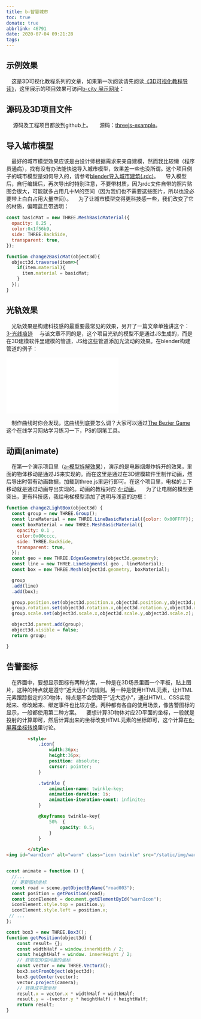 ```yaml
---
title: b-智慧城市
toc: true
donate: true
abbrlink: 46791
date: 2020-07-04 09:21:28
tags:
---
```


## 示例效果
&emsp;这是3D可视化教程系列的文章，如果第一次阅读请先阅读[《3D可视化教程导读》](/posts/30679)，这里展示的项目效果可访问[b-city 展示网址](http://3d.scaugreen.cn/b-city.html)：


## 源码及3D项目文件
&emsp; 源码及工程项目都放到github上。
&emsp; 源码：[threejs-example](https://github.com/alwxkxk/threejs-example)。



## 导入城市模型
&emsp;最好的城市模型效果应该是由设计师根据需求来亲自建模，然而我比较懒（程序员通病），找有没有办法能快速导入城市模型，效果差一些也没所谓。这个项目例子的城市模型是如何导入的，请参考[blender导入城市建筑(.rdc)](/posts/20949/)。
&emsp;导入模型后，自行编辑后，再次导出时特别注意，不要带材质，因为rdc文件自带的照片贴图会很大，可能就多占用几十M的空间（因为我们也不需要这些图片，所以也没必要带上白白占用大量空间）。
&emsp;为了让城市模型变得更科技感一些，我们改变了它的材质，偏暗蓝且带透明：

```js
const basicMat = new THREE.MeshBasicMaterial({
  opacity: 0.25 ,
  color:0x1f56b9,
  side: THREE.BackSide,
  transparent: true,
});

function change2BasicMat(object3d){
  object3d.traverse(item=>{
    if(item.material){
      item.material = basicMat;
    }
  });
}
```


## 光轨效果
&emsp;光轨效果是构建科技感的最重要最常见的效果，另开了一篇文章单独讲这个：[3-光线痕迹](/posts/5988)
&emsp;与该文章不同的是，这个项目光轨的模型不是通过JS生成的，而是在3D建模软件里建模的管道，JS给这些管道添加光流动的效果。在blender构建管道的例子：

<iframe src="//player.bilibili.com/player.html?bvid=BV1iA411L7UZ&page=1" scrolling="no" border="0" frameborder="no" framespacing="0" allowfullscreen="true" class="bilibili-video"> </iframe>

&emsp;制作曲线时你会发现，这曲线到底要怎么调？大家可以通过[The Bezier Game](https://bezier.method.ac/)这个在线学习网站学习练习一下，PS的钢笔工具。

## 动画(animate)
&emsp;在第一个演示项目里（[a-模型拆解效果](/posts/2544)），演示的是电器烟爆炸拆开的效果，里面的物体移动是通过JS来实现的。而在这里是通过在3D建模软件里制作动画，然后导出时带有动画数据，加载到three.js里运行即可。在这个项目里，电梯的上下移动就是通过动画导出实现的。动画的教程对应:[4-动画](/posts/60366)。
&emsp;为了让电梯的模型更突出，更有科技感，我给电梯模型添加了透明与浅蓝的边框：
```js
function change2LightBox(object3d) {
  const group = new THREE.Group();
  const lineMaterial = new THREE.LineBasicMaterial({color: 0x00FFFF});
  const boxMaterial = new THREE.MeshBasicMaterial({
    opacity: 0.1 ,
    color:0x00cccc,
    side: THREE.BackSide,
    transparent: true,
  });
  const geo = new THREE.EdgesGeometry(object3d.geometry);
  const line = new THREE.LineSegments( geo , lineMaterial);
  const box = new THREE.Mesh(object3d.geometry, boxMaterial);

  group
  .add(line)
  .add(box);

  group.position.set(object3d.position.x,object3d.position.y,object3d.position.z);
  group.rotation.set(object3d.rotation.x,object3d.rotation.y,object3d.rotation.z);
  group.scale.set(object3d.scale.x,object3d.scale.y,object3d.scale.z);

  object3d.parent.add(group);
  object3d.visible = false;
  return group;

}
```


## 告警图标
&emsp;在界面中，要想显示图标有两种方案，一种是在3D场景里画一个平板，贴上图片，这种的特点就是遵守“近大远小”的规则。另一种是使用HTML元素，让HTML元素跟踪指定的3D物体，特点是不会受限于“近大远小”，通过HTML、CSS实现起来、修改起来、绑定事件也比较方便。两种都有各自的使用场景，像告警图标的显示，一般都使用第二种方案。
&emsp;要想计算3D物体对应2D平面的坐标，一般就是投射的计算即可，然后计算出来的坐标改变HTML元素的坐标即可，这个计算在[6-屏幕坐标转换](/posts/56155)里讨论。

```html
		<style>
			.icon{
				width:36px;
				height:36px;
				position: absolute;
				cursor: pointer;
			}

			.twinkle {
				animation-name: twinkle-key;
				animation-duration: 1s;
				animation-iteration-count: infinite;
			}

			@keyframes twinkle-key{
				50%  {
					opacity: 0.5;
				}
			}

		</style>
<img id="warnIcon" alt="warn" class="icon twinkle" src="/static/img/warn.svg" >
```


```js

const animate = function () {
  //...
  // 更新图标坐标
  const road = scene.getObjectByName("road003");
  const position = getPosition(road);
  const iconElement = document.getElementById("warnIcon");
  iconElement.style.top = position.y;
  iconElement.style.left = position.x;
 // ...
};

const box3 = new THREE.Box3();
function getPosition(object3d) {
    const result= {};
    const widthHalf = window.innerWidth / 2;
    const heightHalf = window. innerHeight / 2;
    // 获取在3D空间里的坐标
    const vector = new THREE.Vector3();
    box3.setFromObject(object3d);
    box3.getCenter(vector);
    vector.project(camera);
    // 转换成平面坐标
    result.x = vector.x * widthHalf + widthHalf;
    result.y = -(vector.y * heightHalf) + heightHalf;
    return result;
}
```
